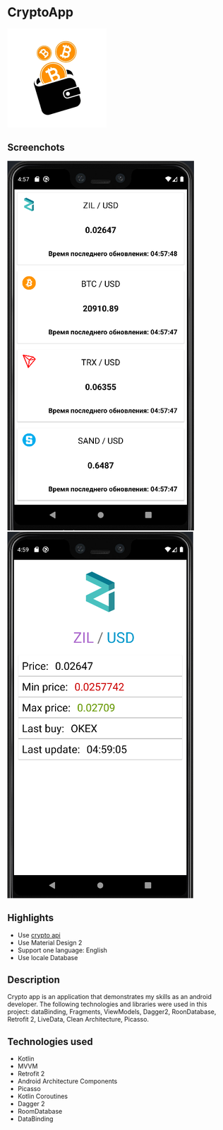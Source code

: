 # CryptoApp

![app icon](images.png) 

## Screenchots

![main  screen](firstScreen.png)
![detail weather screen](detailScreen.png)

## Highlights

- Use [crypto api](https://min-api.cryptocompare.com/)
- Use Material Design 2
- Support one language: English 
- Use locale Database

## Description

 Crypto app is an application that demonstrates my skills as an android developer. The following technologies and libraries were used in this project: dataBinding, Fragments, ViewModels, Dagger2, RoonDatabase, Retrofit 2, LiveData, Clean Architecture, Picasso.


## Technologies used
* Kotlin
* MVVM
* Retrofit 2
* Android Architecture Components
* Picasso
* Kotlin Coroutines
* Dagger 2
* RoomDatabase
* DataBinding